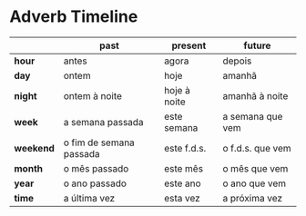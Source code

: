 # Adverb Timeline

|               | past                  | present       | future                |
| ---           | ---                   | ---           | ---                   |
| **hour**      | antes                 | agora         | depois                |
| **day**       | ontem                 | hoje          | amanhã                |
| **night**     | ontem à noite         | hoje à noite  | amanhã à noite        |
| **week**      | a semana passada      | este semana   | a semana que vem      |
| **weekend**   | o fim de semana passada | este f.d.s. | o f.d.s. que vem      |
| **month**     | o mês passado         | este mês      | o mês que vem         |
| **year**      | o ano passado         | este ano      | o ano que vem         |
| **time**      | a última vez          | esta vez      | a próxima vez         |
